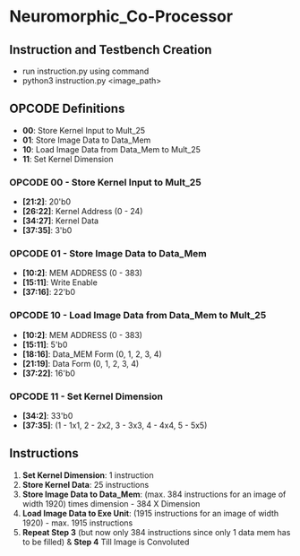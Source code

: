 # Neuromorphic_Co-Processor

## Instruction and Testbench Creation
- run instruction.py using command
- python3 instruction.py <image_path>

## OPCODE Definitions

- **00**: Store Kernel Input to Mult_25
- **01**: Store Image Data to Data_Mem
- **10**: Load Image Data from Data_Mem to Mult_25
- **11**: Set Kernel Dimension

### OPCODE 00 - Store Kernel Input to Mult_25

- **[21:2]**: 20'b0
- **[26:22]**: Kernel Address (0 - 24)
- **[34:27]**: Kernel Data
- **[37:35]**: 3'b0

### OPCODE 01 - Store Image Data to Data_Mem

- **[10:2]**: MEM ADDRESS (0 - 383)
- **[15:11]**: Write Enable
- **[37:16]**: 22'b0

### OPCODE 10 - Load Image Data from Data_Mem to Mult_25

- **[10:2]**: MEM ADDRESS (0 - 383)
- **[15:11]**: 5'b0
- **[18:16]**: Data_MEM Form (0, 1, 2, 3, 4)
- **[21:19]**: Data Form (0, 1, 2, 3, 4)
- **[37:22]**: 16'b0

### OPCODE 11 - Set Kernel Dimension

- **[34:2]**: 33'b0
- **[37:35]**: (1 - 1x1, 2 - 2x2, 3 - 3x3, 4 - 4x4, 5 - 5x5)

## Instructions

1. **Set Kernel Dimension**: 1 instruction
2. **Store Kernel Data**: 25 instructions
3. **Store Image Data to Data_Mem**: (max. 384 instructions for an image of width 1920) times dimension - 384 X Dimension
4. **Load Image Data to Exe Unit**: (1915 instructions for an image of width 1920) - max. 1915 instructions
5. **Repeat Step 3** (but now only 384 instructions since only 1 data mem has to be filled) & **Step 4** Till Image is Convoluted
